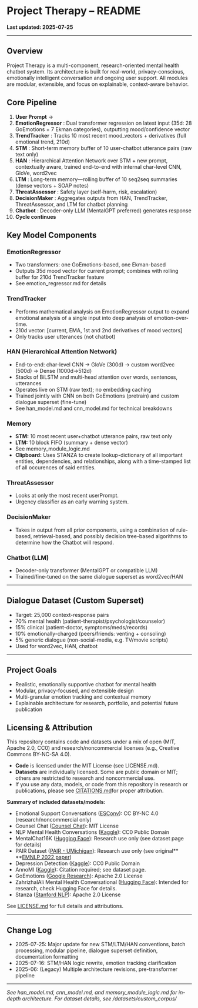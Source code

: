 # Project Therapy – README

**Last updated: 2025-07-25**

---

## Overview

Project Therapy is a multi-component, research-oriented mental health chatbot system. Its architecture is built for real-world, privacy-conscious, emotionally intelligent conversation and ongoing user support. All modules are modular, extensible, and focus on explainable, context-aware behavior.

## Core Pipeline

1. **User Prompt** →
2. **EmotionRegressor** : Dual transformer regression on latest input (35d: 28 GoEmotions + 7 Ekman categories), outputting mood/confidence vector
3. **TrendTracker** : Tracks 10 most recent mood_vectors + derivatives (full emotional trend, 210d)
4. **STM** : Short-term memory buffer of 10 user-chatbot utterance pairs (raw text only)
5. **HAN** : Hierarchical Attention Network over STM + new prompt, contextually aware, trained end-to-end with internal char-level CNN, GloVe, word2vec
6. **LTM** : Long-term memory—rolling buffer of 10 seq2seq summaries (dense vectors + SOAP notes)
7. **ThreatAssessor** : Safety layer (self-harm, risk, escalation)
8. **DecisionMaker** : Aggregates outputs from HAN, TrendTracker, ThreatAssessor, and LTM for chatbot planning
9. **Chatbot** : Decoder-only LLM (MentalGPT preferred) generates response
10. **Cycle continues**

## Key Model Components

### EmotionRegressor

* Two transformers: one GoEmotions-based, one Ekman-based
* Outputs 35d mood vector for current prompt; combines with rolling buffer for 210d TrendTracker feature
* See emotion_regressor.md for details

### TrendTracker

* Performs mathematical analysis on EmotionRegressor output to expand emotional analysis of a single input into deep analysis of emotion-over-time.
* 210d vector: [current, EMA, 1st and 2nd derivatives of mood vectors]
* Only tracks user utterances (not chatbot)

### HAN (Hierarchical Attention Network)

* End-to-end: char-level CNN → GloVe (300d) → custom word2vec (500d) → Dense (1000d→512d)
* Stacks of BiLSTM and multi-head attention over words, sentences, utterances
* Operates live on STM (raw text); no embedding caching
* Trained jointly with CNN on both GoEmotions (pretrain) and custom dialogue superset (fine-tune)
* See han_model.md and cnn_model.md for technical breakdowns

### Memory

* **STM:** 10 most recent user+chatbot utterance pairs, raw text only
* **LTM:** 10 block FIFO (summary + dense vector)
* See memory_module_logic.md
* **Clipboard:** Uses STANZA to create lookup-dictionary of all important entities, dependencies, and relationships, along with a time-stamped list of all occurences of said entities.

### ThreatAssessor

* Looks at only the most recent userPrompt.
* Urgency classifier as an early warning system.

### DecisionMaker

* Takes in output from all prior components, using a combination of rule-based, retrieval-based, and possibly decision tree-based algorithms to determine how the Chatbot will respond.

### Chatbot (LLM)

* Decoder-only transformer (MentalGPT or compatible LLM)
* Trained/fine-tuned on the same dialogue superset as word2vec/HAN

---

## Dialogue Dataset (Custom Superset)

* Target: 25,000 context-response pairs
* 70% mental health (patient-therapist/psychologist/counselor)
* 15% clinical (patient-doctor, symptoms/meds/records)
* 10% emotionally-charged (peers/friends: venting + consoling)
* 5% generic dialogue (non-social-media, e.g. TV/movie scripts)
* Used for word2vec, HAN, chatbot

---

## Project Goals

* Realistic, emotionally supportive chatbot for mental health
* Modular, privacy-focused, and extensible design
* Multi-granular emotion tracking and contextual memory
* Explainable architecture for research, portfolio, and potential future publication

## Licensing & Attribution

This repository contains code and datasets under a mix of open (MIT, Apache 2.0, CC0) and research/noncommercial licenses (e.g., Creative Commons BY-NC-SA 4.0).

* **Code** is licensed under the MIT License (see LICENSE.md).
* **Datasets** are individually licensed. Some are public domain or MIT; others are restricted to research and noncommercial use.
* If you use any data, models, or code from this repository in research or publications, please see [CITATIONS.md]()for proper attribution.

**Summary of included datasets/models:**

* Emotional Support Conversations ([ESConv](https://github.com/thu-coai/Emotional-Support-Conversation)): CC BY-NC 4.0 (research/noncommercial only)
* Counsel Chat ([Counsel Chat](https://huggingface.co/datasets/nbertagnolli/counsel-chat)): MIT License
* NLP Mental Health Conversations ([Kaggle](https://www.kaggle.com/datasets/thedevastator/nlp-mental-health-conversations)): CC0 Public Domain
* MentalChat16K ([Hugging Face](https://huggingface.co/datasets/ShenLab/MentalChat16K)): Research use only (see dataset page for details)
* PAIR Dataset ([PAIR - UMichigan](https://lit.eecs.umich.edu/downloads.html#PAIR)): Research use only (see original** **[EMNLP 2022 paper](https://lit.eecs.umich.edu/files/min_pair_2022.pdf))
* Depression Detection ([Kaggle](https://www.kaggle.com/datasets/ziya07/depression-detection)): CC0 Public Domain
* AnnoMI ([Kaggle](https://www.kaggle.com/datasets/rahulbaburaj/annomi)): Citation required; see dataset page.
* GoEmotions ([Google Research](https://github.com/google-research/google-research/tree/master/goemotions)): Apache 2.0 License
* ZahrizhalAli Mental Health Conversational ([Hugging Face](https://huggingface.co/datasets/ZahrizhalAli/mental_health_conversational_dataset)): Intended for research, check Hugging Face for details.
* Stanza ([Stanford NLP](https://stanfordnlp.github.io/stanza/)): Apache 2.0 License

See [LICENSE.md](LICENSE.md) for full details and attributions.

---

## Change Log

* 2025-07-25: Major update for new STM/LTM/HAN conventions, batch processing, modular pipeline, dialogue superset definition, documentation formatting
* 2025-07-16: STM/HAN logic rewrite, emotion tracking clarification
* 2025-06: (Legacy) Multiple architecture revisions, pre-transformer pipeline

---

*See han_model.md, cnn_model.md, and memory_module_logic.md for in-depth architecture. For dataset details, see /datasets/custom_corpus/*
